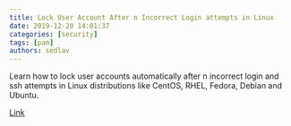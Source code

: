 ```yaml
---
title: Lock User Account After n Incorrect Login attempts in Linux
date: 2019-12-20 14:01:37
categories: [security]
tags: [pam]
authors: sedlav
---
```


Learn how to lock user accounts automatically after n incorrect login and ssh attempts in Linux distributions like CentOS, RHEL, Fedora, Debian and Ubuntu.

[Link](https://www.linuxtechi.com/lock-user-account-incorrect-login-attempts-linux/)
